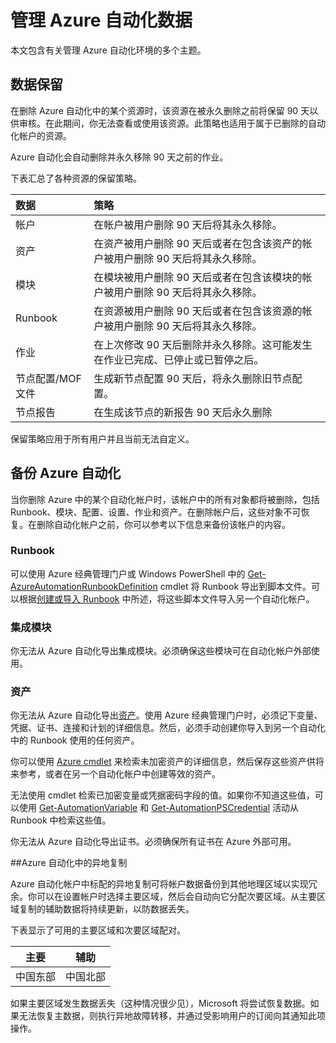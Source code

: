 <properties 
   pageTitle="管理 Azure 自动化数据 | Azure"
   description="本文包含有关管理 Azure 自动化环境的多个主题。Azure 自动化目前包括数据保留和备份 Azure 自动化灾难恢复。"
   services="automation"
   documentationCenter=""
   authors="SnehaGunda"
   manager="stevenka"
   editor="tysonn" />
<tags 
   ms.service="automation"
   ms.date="05/02/2016"
   wacn.date="06/29/2016" />

# 管理 Azure 自动化数据

本文包含有关管理 Azure 自动化环境的多个主题。

## 数据保留

在删除 Azure 自动化中的某个资源时，该资源在被永久删除之前将保留 90 天以供审核。在此期间，你无法查看或使用该资源。此策略也适用于属于已删除的自动化帐户的资源。

Azure 自动化会自动删除并永久移除 90 天之前的作业。

下表汇总了各种资源的保留策略。

|数据|策略|
|:---|:---|
|帐户|在帐户被用户删除 90 天后将其永久移除。|
|资产|在资产被用户删除 90 天后或者在包含该资产的帐户被用户删除 90 天后将其永久移除。|
|模块|在模块被用户删除 90 天后或者在包含该模块的帐户被用户删除 90 天后将其永久移除。|
|Runbook|在资源被用户删除 90 天后或者在包含该资源的帐户被用户删除 90 天后将其永久移除。|
|作业|在上次修改 90 天后删除并永久移除。这可能发生在作业已完成、已停止或已暂停之后。|
|节点配置/MOF 文件| 生成新节点配置 90 天后，将永久删除旧节点配置。|
|节点报告| 在生成该节点的新报告 90 天后永久删除|

保留策略应用于所有用户并且当前无法自定义。

## 备份 Azure 自动化

当你删除 Azure 中的某个自动化帐户时，该帐户中的所有对象都将被删除，包括 Runbook、模块、配置、设置、作业和资产。在删除帐户后，这些对象不可恢复。在删除自动化帐户之前，你可以参考以下信息来备份该帐户的内容。

### Runbook

可以使用 Azure 经典管理门户或 Windows PowerShell 中的 [Get-AzureAutomationRunbookDefinition](https://msdn.microsoft.com/zh-cn/library/dn690269.aspx) cmdlet 将 Runbook 导出到脚本文件。可以根据[创建或导入 Runbook](/documentation/articles/automation-creating-importing-runbook) 中所述，将这些脚本文件导入另一个自动化帐户。


### 集成模块

你无法从 Azure 自动化导出集成模块。必须确保这些模块可在自动化帐户外部使用。

### 资产

你无法从 Azure 自动化导出[资产](https://msdn.microsoft.com/zh-cn/library/dn939988.aspx)。使用 Azure 经典管理门户时，必须记下变量、凭据、证书、连接和计划的详细信息。然后，必须手动创建你导入到另一个自动化中的 Runbook 使用的任何资产。

你可以使用 [Azure cmdlet](https://msdn.microsoft.com/zh-cn/library/dn690262.aspx) 来检索未加密资产的详细信息，然后保存这些资产供将来参考，或者在另一个自动化帐户中创建等效的资产。

无法使用 cmdlet 检索已加密变量或凭据密码字段的值。如果你不知道这些值，可以使用 [Get-AutomationVariable](/documentation/articles/automation-variables) 和 [Get-AutomationPSCredential](/documentation/articles/automation-credentials) 活动从 Runbook 中检索这些值。

你无法从 Azure 自动化导出证书。必须确保所有证书在 Azure 外部可用。

##Azure 自动化中的异地复制

Azure 自动化帐户中标配的异地复制可将帐户数据备份到其他地理区域以实现冗余。你可以在设置帐户时选择主要区域，然后会自动向它分配次要区域。从主要区域复制的辅助数据将持续更新，以防数据丢失。

下表显示了可用的主要区域和次要区域配对。

|主要 |辅助
| ---------------   |----------------
|中国东部 |中国北部

如果主要区域发生数据丢失（这种情况很少见），Microsoft 将尝试恢复数据。如果无法恢复主数据，则执行异地故障转移，并通过受影响用户的订阅向其通知此项操作。

<!---HONumber=Mooncake_0307_2016-->